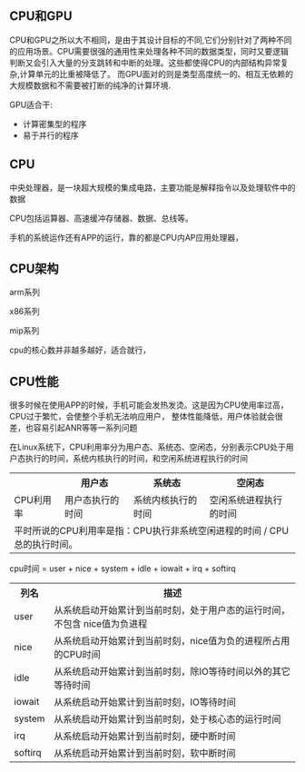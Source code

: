 

## CPU和GPU
CPU和GPU之所以大不相同，是由于其设计目标的不同,它们分别针对了两种不同的应用场景。CPU需要很强的通用性来处理各种不同的数据类型，同时又要逻辑判断又会引入大量的分支跳转和中断的处理。这些都使得CPU的内部结构异常复杂,计算单元的比重被降低了。
而GPU面对的则是类型高度统一的、相互无依赖的大规模数据和不需要被打断的纯净的计算环境.

GPU适合干:
* 计算密集型的程序
* 易于并行的程序



## CPU
中央处理器，是一块超大规模的集成电路，主要功能是解释指令以及处理软件中的数据

CPU包括运算器、高速缓冲存储器、数据、总线等。

手机的系统运作还有APP的运行，靠的都是CPU内AP应用处理器，



## CPU架构
arm系列

x86系列

mip系列

cpu的核心数并非越多越好，适合就行，

## CPU性能
很多时候在使用APP的时候，手机可能会发热发烫。这是因为CPU使用率过高，CPU过于繁忙，会使整个手机无法响应用户，
整体性能降低，用户体验就会很差，也容易引起ANR等等一系列问题

在Linux系统下，CPU利用率分为用户态、系统态、空闲态，分别表示CPU处于用户态执行的时间，系统内核执行的时间，和空闲系统进程执行的时间

<table>
    <tr>
      <th></th>
      <th>用户态</th>
      <th>系统态</th>
      <th>空闲态</th>
    </tr>
    <tr>
      <td>CPU利用率</td>
      <td>用户态执行的时间</td>
      <td>系统内核执行的时间</td>
      <td>空闲系统进程执行的时间</td>
    </tr>
    <tr>
      <td colspan="4">平时所说的CPU利用率是指：CPU执行非系统空闲进程的时间 / CPU总的执行时间。</td>
    </tr>
</table>
	
cpu时间 = user + nice + system + idle + iowait + irq + softirq

<table>
    <tr>
      <th>列名</th>
      <th>描述</th>
    </tr>
    <tr>
      <td>user</td>
      <td>从系统启动开始累计到当前时刻，处于用户态的运行时间，不包含 nice值为负进程</td>
    </tr>
    <tr>
      <td>nice</td>
      <td>从系统启动开始累计到当前时刻，nice值为负的进程所占用的CPU时间</td>
    </tr>
    <tr>
      <td>idle</td>
      <td>从系统启动开始累计到当前时刻，除IO等待时间以外的其它等待时间</td>
    </tr>
    <tr>
      <td>iowait</td>
      <td>从系统启动开始累计到当前时刻，IO等待时间</td>
    </tr>
    <tr>
      <td>system</td>
      <td>从系统启动开始累计到当前时刻，处于核心态的运行时间</td>
    </tr>
    <tr>
      <td>irq</td>
      <td>从系统启动开始累计到当前时刻，硬中断时间</td>
    </tr>
    <tr>
      <td>softirq</td>
      <td>从系统启动开始累计到当前时刻，软中断时间</td>
    </tr>
</table>

